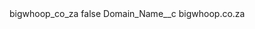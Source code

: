 <?xml version="1.0" encoding="UTF-8"?>
<CustomMetadata xmlns="http://soap.sforce.com/2006/04/metadata" xmlns:xsi="http://www.w3.org/2001/XMLSchema-instance" xmlns:xsd="http://www.w3.org/2001/XMLSchema">
    <label>bigwhoop_co_za</label>
    <protected>false</protected>
    <values>
        <field>Domain_Name__c</field>
        <value xsi:type="xsd:string">bigwhoop.co.za</value>
    </values>
</CustomMetadata>

